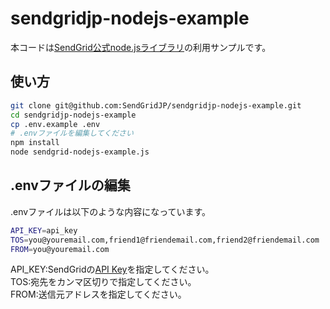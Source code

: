 # sendgridjp-nodejs-example

本コードは[SendGrid公式node.jsライブラリ](https://github.com/sendgrid/sendgrid-nodejs)の利用サンプルです。

## 使い方

```bash
git clone git@github.com:SendGridJP/sendgridjp-nodejs-example.git
cd sendgridjp-nodejs-example
cp .env.example .env
# .envファイルを編集してください
npm install
node sendgrid-nodejs-example.js
```

## .envファイルの編集
.envファイルは以下のような内容になっています。

```bash
API_KEY=api_key
TOS=you@youremail.com,friend1@friendemail.com,friend2@friendemail.com
FROM=you@youremail.com
```
API_KEY:SendGridの[API Key](https://sendgrid.kke.co.jp/docs/User_Manual_JP/Settings/api_keys.html)を指定してください。  
TOS:宛先をカンマ区切りで指定してください。  
FROM:送信元アドレスを指定してください。  
